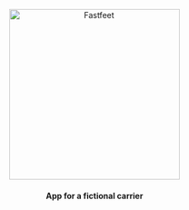<p align="center">
  <img alt="Fastfeet" title="Fastfeet" src="https://i.ibb.co/9GJm5gb/logo-Fast-Feet.png" width="300px" />
</div>
<h4 align="center">App for a fictional carrier</h4>
